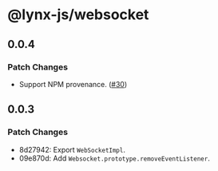 # @lynx-js/websocket

## 0.0.4

### Patch Changes

- Support NPM provenance. ([#30](https://github.com/lynx-family/lynx-stack/pull/30))

## 0.0.3

### Patch Changes

- 8d27942: Export `WebSocketImpl`.
- 09e870d: Add `Websocket.prototype.removeEventListener`.
